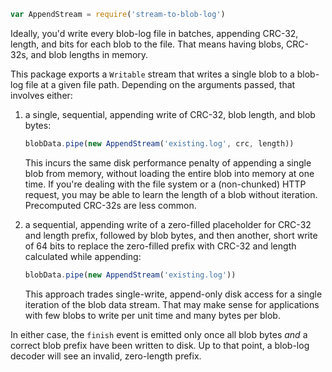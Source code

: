 ```javascript
var AppendStream = require('stream-to-blob-log')
```

Ideally, you'd write every blob-log file in batches, appending CRC-32,
length, and bits for each blob to the file.  That means having blobs,
CRC-32s, and blob lengths in memory.

This package exports a `Writable` stream that writes a single blob
to a blob-log file at a given file path.  Depending on the arguments
passed, that involves either:

1. a single, sequential, appending write of CRC-32, blob length,
   and blob bytes:

   ```javascript
   blobData.pipe(new AppendStream('existing.log', crc, length))
   ```

   This incurs the same disk performance penalty of appending a
   single blob from memory, without loading the entire blob into
   memory at one time.  If you're dealing with the file system or a
   (non-chunked) HTTP request, you may be able to learn the length
   of a blob without iteration.  Precomputed CRC-32s are less common.

2. a sequential, appending write of a zero-filled placeholder for
   CRC-32 and length prefix, followed by blob bytes, and then another,
   short write of 64 bits to replace the zero-filled prefix with
   CRC-32 and length calculated while appending:

   ```javascript
   blobData.pipe(new AppendStream('existing.log'))
   ```

   This approach trades single-write, append-only disk access for
   a single iteration of the blob data stream.  That may make sense
   for applications with few blobs to write per unit time and many
   bytes per blob.

In either case, the `finish` event is emitted only once all blob
bytes _and_ a correct blob prefix have been written to disk.  Up to
that point, a blob-log decoder will see an invalid, zero-length prefix.
